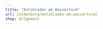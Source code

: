 ```yaml
---
title: "Antikladen am Wasserturm"
url: /oldenburg/antikladen-am-wasserturm/
shop: Allgemein
---
```


